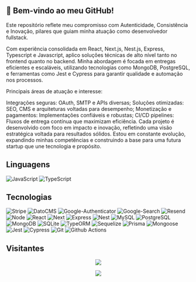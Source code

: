 ## 👋 Bem-vindo ao meu GitHub!

Este repositório reflete meu compromisso com Autenticidade, Consistência e Inovação, pilares que guiam minha atuação como desenvolvedor fullstack.

Com experiência consolidada em React, Next.js, Nest.js, Express, Typescript e Javascript, aplico soluções técnicas de alto nível tanto no frontend quanto no backend. Minha abordagem é focada em entregas eficientes e escaláveis, utilizando tecnologias como MongoDB, PostgreSQL, e ferramentas como Jest e Cypress para garantir qualidade e automação nos processos.

Principais áreas de atuação e interesse:

Integrações seguras: OAuth, SMTP e APIs diversas;
Soluções otimizadas: SEO, CMS e arquiteturas voltadas para desempenho;
Monetização e pagamentos: Implementações confiáveis e robustas;
CI/CD pipelines: Fluxos de entrega contínua que maximizam eficiência.
Cada projeto é desenvolvido com foco em impacto e inovação, refletindo uma visão estratégica voltada para resultados sólidos. Estou em constante evolução, expandindo minhas competências e construindo a base para uma futura startup que une tecnologia e propósito.

## Linguagens
![JavaScript](https://img.shields.io/badge/JavaScript-f?style=for-the-badge&logo=JavaScript&logoColor=%23F7DF1E&labelColor=%23000000&color=%23F7DF1E)
![TypeScript](https://img.shields.io/badge/TypeScript-f?style=for-the-badge&logo=TypeScript&logoColor=%233178C6&labelColor=%23000000&color=%233178C6)
</br>

## Tecnologias
![Stripe](https://img.shields.io/badge/stripe-635BFF?style=for-the-badge&logo=Stripe&logoColor=%635BFF&labelColor=black)
![DatoCMS](https://img.shields.io/badge/datocms-FF7751?style=for-the-badge&logo=DatoCMS&logoColor=%FF7751&labelColor=black)
![Google-Authenticator](https://img.shields.io/badge/Google•Auth-4285F4?style=for-the-badge&logo=GoogleAuthenticator&logoColor=%4285F4&labelColor=black)
![Google-Search](https://img.shields.io/badge/Google•Search-4285F4?style=for-the-badge&logo=GoogleSearchConsole&logoColor=%4285F4&labelColor=black)
![Resend](https://img.shields.io/badge/resend-000000?style=for-the-badge&logo=Resend&logoColor=white&labelColor=black&color=eaeaea)
![Node](https://img.shields.io/badge/node-5FA04E?style=for-the-badge&logo=Node.js&logoColor=%235FA04E&labelColor=black)
![React](https://img.shields.io/badge/React-f?style=for-the-badge&logo=React&logoColor=%2361DAFB&labelColor=%23000000&color=%2361DAFB)
![Next](https://img.shields.io/badge/Next-f?style=for-the-badge&logo=Next.js&logoColor=white&labelColor=black&color=eaeaea)
![Express](https://img.shields.io/badge/Express-FFFFFF?style=for-the-badge&logo=Express&logoColor=%23FFFFFF&labelColor=black&color=eaeaea)
![Nest](https://img.shields.io/badge/Nest-E0234E?style=for-the-badge&logo=Nestjs&logoColor=%23E0234E&labelColor=black&color=%23E0234E)
![MySQL](https://img.shields.io/badge/Mysql-f?style=for-the-badge&logo=MySQL&logoColor=%234479A1&labelColor=%23000000&color=%234479A1)
![PostgreSQL](https://img.shields.io/badge/Postgresql-f?style=for-the-badge&logo=PostgreSQL&logoColor=%234169E1&labelColor=%23000000&color=%234169E1)
![MongoDB](https://img.shields.io/badge/MongoDB-f?style=for-the-badge&logo=MongoDB&logoColor=%2347A248&labelColor=%23000000&color=%2347A248)
![SQLite](https://img.shields.io/badge/SQLite-f?style=for-the-badge&logo=SQLite&logoColor=%23003B57&labelColor=%23000000&color=%23003B57)
![TypeORM](https://img.shields.io/badge/TypeORM-f?style=for-the-badge&logo=TypeORM&logoColor=%23FE0803&labelColor=%23000000&color=%23FE0803)
![Sequelize](https://img.shields.io/badge/Sequelize-f?style=for-the-badge&logo=Sequelize&logoColor=%2352B0E7&labelColor=%23000000&color=%2352B0E7)
![Prisma](https://img.shields.io/badge/Prisma-f?style=for-the-badge&logo=Prisma&logoColor=%232D3748&labelColor=%23000000&color=%232D3748)
![Mongoose](https://img.shields.io/badge/Mongoose-f?style=for-the-badge&logo=Mongoose&logoColor=%23880000&labelColor=%23000000&color=%23880000)
![Jest](https://img.shields.io/badge/Jest-f?style=for-the-badge&logo=Jest&logoColor=%23C21325&labelColor=%23000000&color=%23C21325)
![Cypress](https://img.shields.io/badge/Cypress-f?style=for-the-badge&logo=Cypress&logoColor=%2369D3A7&labelColor=%23000000&color=%2369D3A7)
![Git](https://img.shields.io/badge/Git-f?style=for-the-badge&logo=Git&logoColor=%23F05032&labelColor=%23000000&color=%23F05032)
![Github Actions](https://img.shields.io/badge/Github%20Actions-f?style=for-the-badge&logo=Github%20Actions&logoColor=%232088FF&labelColor=%23000000&color=%232088FF)
</br>

## Visitantes

 <p align="center"> 
   <img alingn="center" src="https://profile-counter.glitch.me/alexsantos-dev/count.svg" />
 </p>
 
<div align="center">
  <a href="http://www.github.com/alexsantos-dev"><img src="https://github-readme-streak-stats.herokuapp.com/?user=alexsantos-dev&stroke=2ea043&background=010326&ring=F24B4B&fire=7EF2E7&currStreakNum=white&currStreakLabel=7EF2E7&sideNums=white&sideLabels=7EF2E7&dates=A5C2A4&hide_border=true" /></a>
</div>
